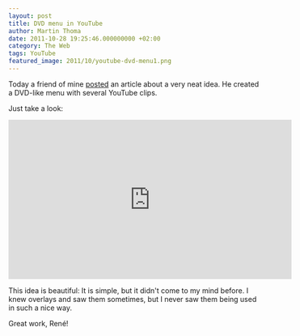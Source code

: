 ```yaml
---
layout: post
title: DVD menu in YouTube
author: Martin Thoma
date: 2011-10-28 19:25:46.000000000 +02:00
category: The Web
tags: YouTube
featured_image: 2011/10/youtube-dvd-menu1.png
---
```

Today a friend of mine <a href="http://www.rene-pickhardt.de/first-youtube-dvd-online-for-ballads-n-bullets-by-in-legend/">posted</a> an article about a very neat idea. He created a DVD-like menu with several YouTube clips.

Just take a look:
<iframe width="560" height="315" src="http://www.youtube.com/embed/lSZNskw1AVw?rel=0" frameborder="0" allowfullscreen></iframe>


This idea is beautiful: It is simple, but it didn't come to my mind before. I knew overlays and saw them sometimes, but I never saw them being used in such a nice way.

Great work, Ren&eacute;!
